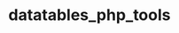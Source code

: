 # datatables_php_tools
<!-- ## add via composer 4 datatables 
composer require datatables.net/datatables.net:dev-master<br>
composer require datatables.net/datatables.net-bs5:dev-master<br>
composer require datatables.net/datatables.net-fixedheader:dev-master<br>
composer require datatables.net/datatables.net-fixedheader-bs5:dev-master<br> -->
